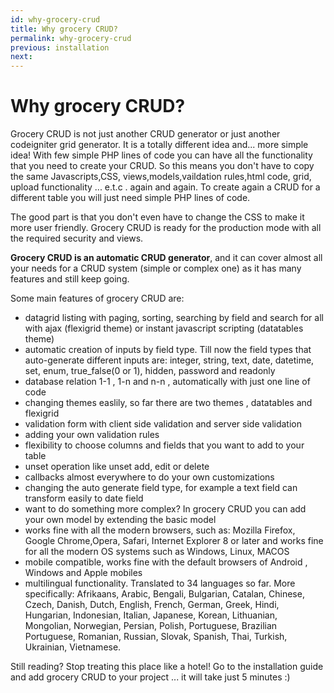 ```yaml
---
id: why-grocery-crud
title: Why grocery CRUD?
permalink: why-grocery-crud
previous: installation
next: 
---
```


# Why grocery CRUD?

Grocery CRUD is not just another CRUD generator or just another codeigniter grid generator. It is a totally different idea and... more simple idea! With few simple PHP lines of code you can have all the functionality that you need to create your CRUD. So this means you don't have to copy the same Javascripts,CSS, views,models,vaildation rules,html code, grid, upload functionality ... e.t.c . again and again. To create again a CRUD for a different table you will just need simple PHP lines of code.

The good part is that you don't even have to change the CSS to make it more user friendly. Grocery CRUD is ready for the production mode with all the required security and views.
 
**Grocery CRUD is an automatic CRUD generator**, and it can cover almost all your needs for a CRUD system (simple or complex one) as it has many features and still keep going.

Some main features of grocery CRUD are:
- datagrid listing with paging, sorting, searching by field and search for all with ajax (flexigrid theme) or instant javascript scripting (datatables theme)
- automatic creation of inputs by field type. Till now the field types that auto-generate different inputs are: integer, string, text, date, datetime, set, enum, true_false(0 or 1), hidden, password and readonly
- database relation 1-1 , 1-n and n-n , automatically with just one line of code
- changing themes easlily, so far there are two themes , datatables and flexigrid
- validation form with client side validation and server side validation
- adding your own validation rules
- flexibility to choose columns and fields that you want to add to your table
- unset operation like unset add, edit or delete
- callbacks almost everywhere to do your own customizations
- changing the auto generate field type, for example a text field can transform easily to date field
- want to do something more complex? In grocery CRUD you can add your own model by extending the basic model
- works fine with all the modern browsers, such as: Mozilla Firefox, Google Chrome,Opera, Safari, Internet Explorer 8 or later and works fine for all the modern OS systems such as Windows, Linux, MACOS
- mobile compatible, works fine with the default browsers of Android , Windows and Apple mobiles
- multilingual functionality. Translated to 34 languages so far. More specifically: Afrikaans, Arabic, Bengali, Bulgarian, Catalan, Chinese, Czech, Danish, Dutch, English, French, German, Greek, Hindi, Hungarian, Indonesian, Italian, Japanese, Korean, Lithuanian, Mongolian, Norwegian, Persian, Polish, Portuguese, Brazilian Portuguese, Romanian, Russian, Slovak, Spanish, Thai, Turkish, Ukrainian, Vietnamese.

Still reading? Stop treating this place like a hotel! Go to the installation guide and add grocery CRUD to your project ... it will take just 5 minutes :)